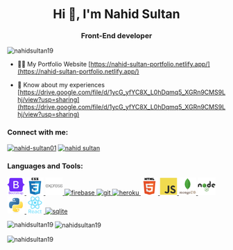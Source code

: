 <h1 align="center">Hi 👋, I'm Nahid Sultan</h1>
<h3 align="center">Front-End developer</h3>

<p align="left"> <img src="https://komarev.com/ghpvc/?username=nahidsultan19&label=Profile%20views&color=0e75b6&style=flat" alt="nahidsultan19" /> </p>

- 👨‍💻 My Portfolio Website [https://nahid-sultan-portfolio.netlify.app/](https://nahid-sultan-portfolio.netlify.app/)

- 📄 Know about my experiences [https://drive.google.com/file/d/1ycG_yfYC8X_L0hDqmq5_XGRn9CMS9Lhj/view?usp=sharing](https://drive.google.com/file/d/1ycG_yfYC8X_L0hDqmq5_XGRn9CMS9Lhj/view?usp=sharing)

<h3 align="left">Connect with me:</h3>
<p align="left">
<a href="https://linkedin.com/in/nahid-sultan01" target="blank"><img align="center" src="https://raw.githubusercontent.com/rahuldkjain/github-profile-readme-generator/master/src/images/icons/Social/linked-in-alt.svg" alt="nahid-sultan01" height="30" width="40" /></a>
<a href="https://fb.com/nahid sultan" target="blank"><img align="center" src="https://raw.githubusercontent.com/rahuldkjain/github-profile-readme-generator/master/src/images/icons/Social/facebook.svg" alt="nahid sultan" height="30" width="40" /></a>
</p>

<h3 align="left">Languages and Tools:</h3>
<p align="left"> <a href="https://getbootstrap.com" target="_blank" rel="noreferrer"> <img src="https://raw.githubusercontent.com/devicons/devicon/master/icons/bootstrap/bootstrap-plain-wordmark.svg" alt="bootstrap" width="40" height="40"/> </a> <a href="https://www.w3schools.com/css/" target="_blank" rel="noreferrer"> <img src="https://raw.githubusercontent.com/devicons/devicon/master/icons/css3/css3-original-wordmark.svg" alt="css3" width="40" height="40"/> </a><a href="https://expressjs.com" target="_blank" rel="noreferrer"> <img src="https://raw.githubusercontent.com/devicons/devicon/master/icons/express/express-original-wordmark.svg" alt="express" width="40" height="40"/> </a> <a href="https://firebase.google.com/" target="_blank" rel="noreferrer"> <img src="https://www.vectorlogo.zone/logos/firebase/firebase-icon.svg" alt="firebase" width="40" height="40"/> </a> <a href="https://git-scm.com/" target="_blank" rel="noreferrer"> <img src="https://www.vectorlogo.zone/logos/git-scm/git-scm-icon.svg" alt="git" width="40" height="40"/> </a> <a href="https://heroku.com" target="_blank" rel="noreferrer"> <img src="https://www.vectorlogo.zone/logos/heroku/heroku-icon.svg" alt="heroku" width="40" height="40"/> </a> <a href="https://www.w3.org/html/" target="_blank" rel="noreferrer"> <img src="https://raw.githubusercontent.com/devicons/devicon/master/icons/html5/html5-original-wordmark.svg" alt="html5" width="40" height="40"/> </a><a href="https://developer.mozilla.org/en-US/docs/Web/JavaScript" target="_blank" rel="noreferrer"> <img src="https://raw.githubusercontent.com/devicons/devicon/master/icons/javascript/javascript-original.svg" alt="javascript" width="40" height="40"/> </a> <a href="https://www.mongodb.com/" target="_blank" rel="noreferrer"> <img src="https://raw.githubusercontent.com/devicons/devicon/master/icons/mongodb/mongodb-original-wordmark.svg" alt="mongodb" width="40" height="40"/> </a> <a href="https://nodejs.org" target="_blank" rel="noreferrer"> <img src="https://raw.githubusercontent.com/devicons/devicon/master/icons/nodejs/nodejs-original-wordmark.svg" alt="nodejs" width="40" height="40"/> </a> <a href="https://www.postgresql.org" target="_blank" rel="noreferrer"><img src="https://raw.githubusercontent.com/devicons/devicon/master/icons/python/python-original.svg" alt="python" width="40" height="40"/> </a> <a href="https://reactjs.org/" target="_blank" rel="noreferrer"> <img src="https://raw.githubusercontent.com/devicons/devicon/master/icons/react/react-original-wordmark.svg" alt="react" width="40" height="40"/> </a> <a href="https://www.sqlite.org/" target="_blank" rel="noreferrer"> <img src="https://www.vectorlogo.zone/logos/sqlite/sqlite-icon.svg" alt="sqlite" width="40" height="40"/> </a> </p>

<p><img align="left" src="https://github-readme-stats.vercel.app/api/top-langs?username=nahidsultan19&show_icons=true&locale=en&layout=compact" alt="nahidsultan19" /></p>

<p>&nbsp;<img align="center" src="https://github-readme-stats.vercel.app/api?username=nahidsultan19&show_icons=true&locale=en" alt="nahidsultan19" /></p>

<p><img align="center" src="https://github-readme-streak-stats.herokuapp.com/?user=nahidsultan19&" alt="nahidsultan19" /></p>
